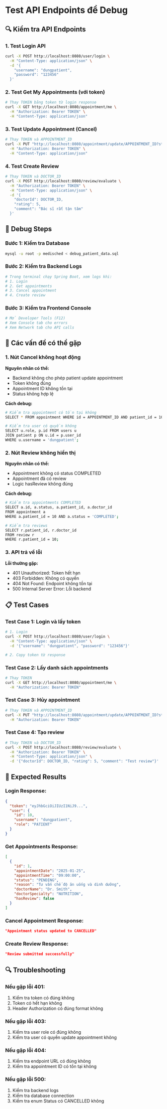 # Test API Endpoints để Debug

## 🔍 Kiểm tra API Endpoints

### 1. Test Login API
```bash
curl -X POST http://localhost:8080/user/login \
  -H "Content-Type: application/json" \
  -d '{
    "username": "dungpatient",
    "password": "123456"
  }'
```

### 2. Test Get My Appointments (với token)
```bash
# Thay TOKEN bằng token từ login response
curl -X GET http://localhost:8080/appointment/me \
  -H "Authorization: Bearer TOKEN" \
  -H "Content-Type: application/json"
```

### 3. Test Update Appointment (Cancel)
```bash
# Thay TOKEN và APPOINTMENT_ID
curl -X PUT "http://localhost:8080/appointment/update/APPOINTMENT_ID?status=CANCELLED" \
  -H "Authorization: Bearer TOKEN" \
  -H "Content-Type: application/json"
```

### 4. Test Create Review
```bash
# Thay TOKEN và DOCTOR_ID
curl -X POST http://localhost:8080/review/evaluate \
  -H "Authorization: Bearer TOKEN" \
  -H "Content-Type: application/json" \
  -d '{
    "doctorId": DOCTOR_ID,
    "rating": 5,
    "comment": "Bác sĩ rất tận tâm"
  }'
```

## 🐛 Debug Steps

### Bước 1: Kiểm tra Database
```bash
mysql -u root -p medisched < debug_patient_data.sql
```

### Bước 2: Kiểm tra Backend Logs
```bash
# Trong terminal chạy Spring Boot, xem logs khi:
# 1. Login
# 2. Get appointments
# 3. Cancel appointment
# 4. Create review
```

### Bước 3: Kiểm tra Frontend Console
```bash
# Mở Developer Tools (F12)
# Xem Console tab cho errors
# Xem Network tab cho API calls
```

## 🔧 Các vấn đề có thể gặp

### 1. Nút Cancel không hoạt động
**Nguyên nhân có thể:**
- Backend không cho phép patient update appointment
- Token không đúng
- Appointment ID không tồn tại
- Status không hợp lệ

**Cách debug:**
```bash
# Kiểm tra appointment có tồn tại không
SELECT * FROM appointment WHERE id = APPOINTMENT_ID AND patient_id = 10;

# Kiểm tra user có quyền không
SELECT u.role, p.id FROM users u 
JOIN patient p ON u.id = p.user_id 
WHERE u.username = 'dungpatient';
```

### 2. Nút Review không hiển thị
**Nguyên nhân có thể:**
- Appointment không có status COMPLETED
- Appointment đã có review
- Logic hasReview không đúng

**Cách debug:**
```bash
# Kiểm tra appointments COMPLETED
SELECT a.id, a.status, a.patient_id, a.doctor_id 
FROM appointment a 
WHERE a.patient_id = 10 AND a.status = 'COMPLETED';

# Kiểm tra reviews
SELECT r.patient_id, r.doctor_id 
FROM review r 
WHERE r.patient_id = 10;
```

### 3. API trả về lỗi
**Lỗi thường gặp:**
- 401 Unauthorized: Token hết hạn
- 403 Forbidden: Không có quyền
- 404 Not Found: Endpoint không tồn tại
- 500 Internal Server Error: Lỗi backend

## 📋 Test Cases

### Test Case 1: Login và lấy token
```bash
# 1. Login
curl -X POST http://localhost:8080/user/login \
  -H "Content-Type: application/json" \
  -d '{"username": "dungpatient", "password": "123456"}'

# 2. Copy token từ response
```

### Test Case 2: Lấy danh sách appointments
```bash
# Thay TOKEN
curl -X GET http://localhost:8080/appointment/me \
  -H "Authorization: Bearer TOKEN"
```

### Test Case 3: Hủy appointment
```bash
# Thay TOKEN và APPOINTMENT_ID
curl -X PUT "http://localhost:8080/appointment/update/APPOINTMENT_ID?status=CANCELLED" \
  -H "Authorization: Bearer TOKEN"
```

### Test Case 4: Tạo review
```bash
# Thay TOKEN và DOCTOR_ID
curl -X POST http://localhost:8080/review/evaluate \
  -H "Authorization: Bearer TOKEN" \
  -H "Content-Type: application/json" \
  -d '{"doctorId": DOCTOR_ID, "rating": 5, "comment": "Test review"}'
```

## 🎯 Expected Results

### Login Response:
```json
{
  "token": "eyJhbGciOiJIUzI1NiJ9...",
  "user": {
    "id": 10,
    "username": "dungpatient",
    "role": "PATIENT"
  }
}
```

### Get Appointments Response:
```json
[
  {
    "id": 1,
    "appointmentDate": "2025-01-25",
    "appointmentTime": "09:00:00",
    "status": "PENDING",
    "reason": "Tư vấn chế độ ăn uống và dinh dưỡng",
    "doctorName": "Dr. Smith",
    "doctorSpecialty": "NUTRITION",
    "hasReview": false
  }
]
```

### Cancel Appointment Response:
```json
"Appointment status updated to CANCELLED"
```

### Create Review Response:
```json
"Review submitted successfully"
```

## 🔍 Troubleshooting

### Nếu gặp lỗi 401:
1. Kiểm tra token có đúng không
2. Token có hết hạn không
3. Header Authorization có đúng format không

### Nếu gặp lỗi 403:
1. Kiểm tra user role có đúng không
2. Kiểm tra user có quyền update appointment không

### Nếu gặp lỗi 404:
1. Kiểm tra endpoint URL có đúng không
2. Kiểm tra appointment ID có tồn tại không

### Nếu gặp lỗi 500:
1. Kiểm tra backend logs
2. Kiểm tra database connection
3. Kiểm tra enum Status có CANCELLED không 